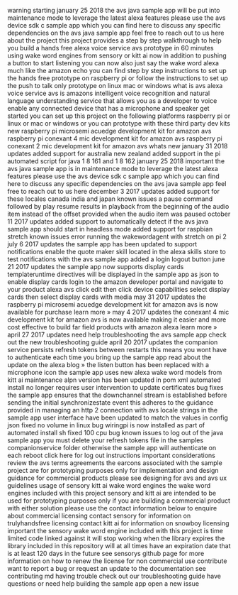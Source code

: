 warning starting january 25 2018 the avs java sample app will be put into maintenance mode to leverage the latest alexa features please use the avs device sdk c sample app which you can find here to discuss any specific dependencies on the avs java sample app feel free to reach out to us here about the project this project provides a step by step walkthrough to help you build a hands free alexa voice service avs prototype in 60 minutes using wake word engines from sensory or kitt ai now in addition to pushing a button to start listening you can now also just say the wake word alexa much like the amazon echo you can find step by step instructions to set up the hands free prototype on raspberry pi or follow the instructions to set up the push to talk only prototype on linux mac or windows what is avs alexa voice service avs is amazons intelligent voice recognition and natural language understanding service that allows you as a developer to voice enable any connected device that has a microphone and speaker get started you can set up this project on the following platforms raspberry pi or linux or mac or windows or you can prototype with these third party dev kits new raspberry pi microsemi acuedge development kit for amazon avs raspberry pi conexant 4 mic development kit for amazon avs raspberry pi conexant 2 mic development kit for amazon avs whats new january 31 2018 updates added support for australia new zealand added support in the pi automated script for java 1 8 161 and 1 8 162 january 25 2018 important the avs java sample app is in maintenance mode to leverage the latest alexa features please use the avs device sdk c sample app which you can find here to discuss any specific dependencies on the avs java sample app feel free to reach out to us here december 3 2017 updates added support for these locales canada india and japan known issues a pause command followed by play resume results in playback from the beginning of the audio item instead of the offset provided when the audio item was paused october 11 2017 updates added support to automatically detect if the avs java sample app should start in headless mode added support for raspbian stretch known issues error running the wakewordagent with stretch on pi 2 july 6 2017 updates the sample app has been updated to support notifications enable the quote maker skill located in the alexa skills store to test notifications with the avs sample app added a login logout button june 21 2017 updates the sample app now supports display cards templateruntime directives will be displayed in the sample app as json to enable display cards login to the amazon developer portal and navigate to your product alexa avs click edit then click device capabilities select display cards then select display cards with media may 31 2017 updates the raspberry pi microsemi acuedge development kit for amazon avs is now available for purchase learn more » may 4 2017 updates the conexant 4 mic development kit for amazon avs is now available making it easier and more cost effective to build far field products with amazon alexa learn more » april 27 2017 updates need help troubleshooting the avs sample app check out the new troubleshooting guide april 20 2017 updates the companion service persists refresh tokens between restarts this means you wont have to authenticate each time you bring up the sample app read about the update on the alexa blog » the listen button has been replaced with a microphone icon the sample app uses new alexa wake word models from kitt ai maintenance alpn version has been updated in pom xml automated install no longer requires user intervention to update certificates bug fixes the sample app ensures that the downchannel stream is established before sending the initial synchronizestate event this adheres to the guidance provided in managing an http 2 connection with avs locale strings in the sample app user interface have been updated to match the values in config json fixed no volume in linux bug wiringpi is now installed as part of automated install sh fixed 100 cpu bug known issues to log out of the java sample app you must delete your refresh tokens file in the samples companionservice folder otherwise the sample app will authenticate on each reboot click here for log out instructions important considerations review the avs terms agreements the earcons associated with the sample project are for prototyping purposes only for implementation and design guidance for commercial products please see designing for avs and avs ux guidelines usage of sensory kitt ai wake word engines the wake word engines included with this project sensory and kitt ai are intended to be used for prototyping purposes only if you are building a commercial product with either solution please use the contact information below to enquire about commercial licensing contact sensory for information on trulyhandsfree licensing contact kitt ai for information on snowboy licensing important the sensory wake word engine included with this project is time limited code linked against it will stop working when the library expires the library included in this repository will at all times have an expiration date that is at least 120 days in the future see sensorys github page for more information on how to renew the license for non commercial use contribute want to report a bug or request an update to the documentation see contributing md having trouble check out our troubleshooting guide have questions or need help building the sample app open a new issue